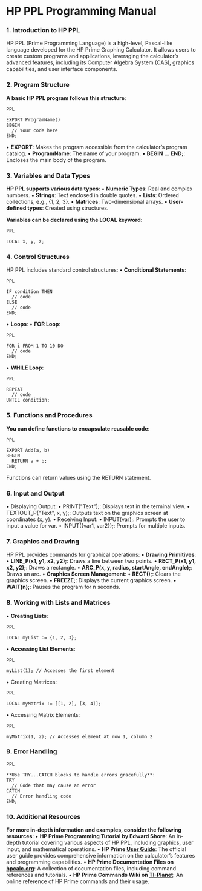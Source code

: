 # HP PPL Programming Manual

### 1. Introduction to HP PPL
HP PPL (Prime Programming Language) is a high-level, Pascal-like language developed for the HP Prime Graphing Calculator. It allows users to create custom programs and applications, leveraging the calculator’s advanced features, including its Computer Algebra System (CAS), graphics capabilities, and user interface components.

### 2. Program Structure
**A basic HP PPL program follows this structure**:

<sub>PPL</sub>
```
EXPORT ProgramName()
BEGIN
  // Your code here
END;
```
• **EXPORT**: Makes the program accessible from the calculator’s program catalog.
• **ProgramName**: The name of your program.
• **BEGIN … END;**: Encloses the main body of the program.

### 3. Variables and Data Types

**HP PPL supports various data types**:
• **Numeric Types**: Real and complex numbers.
• **Strings**: Text enclosed in double quotes.
• **Lists**: Ordered collections, e.g., {1, 2, 3}.
• **Matrices**: Two-dimensional arrays.
• **User-defined types**: Created using structures.

**Variables can be declared using the LOCAL keyword**:

<sub>PPL</sub>
```
LOCAL x, y, z;
```
### 4. Control Structures

HP PPL includes standard control structures:
• **Conditional Statements**:

<sub>PPL</sub>
```
IF condition THEN
  // code
ELSE
  // code
END;
```

• **Loops**:
   • **FOR Loop**:

<sub>PPL</sub>
```
FOR i FROM 1 TO 10 DO
  // code
END;
```

• **WHILE Loop**:

<sub>PPL</sub>
```
REPEAT
  // code
UNTIL condition;
```

### 5. Functions and Procedures

**You can define functions to encapsulate reusable code**:

<sub>PPL</sub>
```
EXPORT Add(a, b)
BEGIN
  RETURN a + b;
END;
```
Functions can return values using the RETURN statement.

### 6. Input and Output
• Displaying Output:
• PRINT("Text");: Displays text in the terminal view.
• TEXTOUT_P("Text", x, y);: Outputs text on the graphics screen at coordinates (x, y).
• Receiving Input:
• INPUT(var);: Prompts the user to input a value for var.
• INPUT({var1, var2});: Prompts for multiple inputs.

### 7. Graphics and Drawing

HP PPL provides commands for graphical operations:
• **Drawing Primitives**:
• **LINE_P(x1, y1, x2, y2);**: Draws a line between two points.
• **RECT_P(x1, y1, x2, y2);**: Draws a rectangle.
• **ARC_P(x, y, radius, startAngle, endAngle);**: Draws an arc.
• **Graphics Screen Management**:
• **RECT();**: Clears the graphics screen.
• **FREEZE;**: Displays the current graphics screen.
• **WAIT(n);**: Pauses the program for n seconds.

### 8. Working with Lists and Matrices
• **Creating Lists**:

<sub>PPL</sub>
```
LOCAL myList := {1, 2, 3};
```
• **Accessing List Elements**:

<sub>PPL</sub>
```
myList(1); // Accesses the first element
```
•	Creating Matrices:

<sub>PPL</sub>
```
LOCAL myMatrix := [[1, 2], [3, 4]];
```
•	Accessing Matrix Elements:

<sub>PPL</sub>
```
myMatrix(1, 2); // Accesses element at row 1, column 2
```

### 9. Error Handling

<sub>PPL</sub>
```
**Use TRY...CATCH blocks to handle errors gracefully**:
TRY
  // Code that may cause an error
CATCH
  // Error handling code
END;
```
### 10. Additional Resources

**For more in-depth information and examples, consider the following resources**:
• **HP Prime Programming Tutorial by Edward Shore**: An in-depth tutorial covering various aspects of HP PPL, including graphics, user input, and mathematical operations.
• **HP Prime [User Guide](https://dev.cemetech.net/tools/prime?utm_source=chatgpt.com)**: The official user guide provides comprehensive information on the calculator’s features and programming capabilities.
• **HP Prime Documentation Files on [hpcalc.org](https://www.hpcalc.org/prime/docs/?utm_source=chatgpt.com)**: A collection of documentation files, including command references and tutorials.
• **HP Prime Commands Wiki on [TI-Planet](https://wiki.tiplanet.org/HP_Prime/Commands?utm_source=chatgpt.com)**: An online reference of HP Prime commands and their usage.

